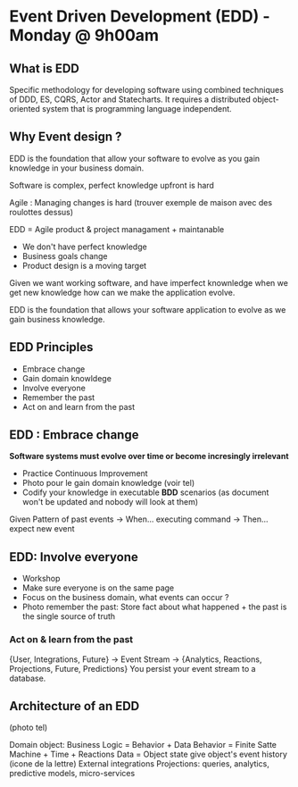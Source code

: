 # Event Driven Development (EDD) - Monday @ 9h00am
## What is EDD
Specific methodology for developing software using combined techniques of DDD, ES, CQRS, Actor and Statecharts. It requires a distributed object-oriented system that is programming language independent.

## Why Event design ?
EDD is the foundation that allow your software to evolve as you gain knowledge in your business domain.

Software is complex, perfect knowledge upfront is hard

Agile : Managing changes is hard (trouver exemple de maison avec des roulottes dessus)

EDD = Agile product & project managament + maintanable

- We don't have perfect knowledge
- Business goals change
- Product design is a moving target

Given we want working software, and have imperfect knownledge when we get new knowledge how can we make the application evolve.

EDD is the foundation that allows your software application to evolve as we gain business knowledge.

## EDD Principles
- Embrace change
- Gain domain knowldege
- Involve everyone
- Remember the past
- Act on and learn from the past

## EDD : Embrace change
**Software systems must evolve over time or become incresingly irrelevant**

- Practice Continuous Improvement
- Photo pour le gain domain knowledge (voir tel)
- Codify your knowledge in executable **BDD** scenarios (as document won't be updated and nobody will look at them)

Given Pattern of past events -> When... executing command -> Then... expect new event

## EDD: Involve everyone
- Workshop
- Make sure everyone is on the same page
- Focus on the business domain, what events can occur ?
- Photo remember the past: Store fact about what happened + the past is the single source of truth

### Act on & learn from the past
{User, Integrations, Future} -> Event Stream -> {Analytics, Reactions, Projections, Future, Predictions}
You persist your event stream to a database.

## Architecture of an EDD
(photo tel)

Domain object: Business Logic = Behavior + Data
Behavior = Finite Satte Machine + Time + Reactions
Data = Object state give object's event history
(icone de la lettre) External integrations
Projections: queries, analytics, predictive models, micro-services

